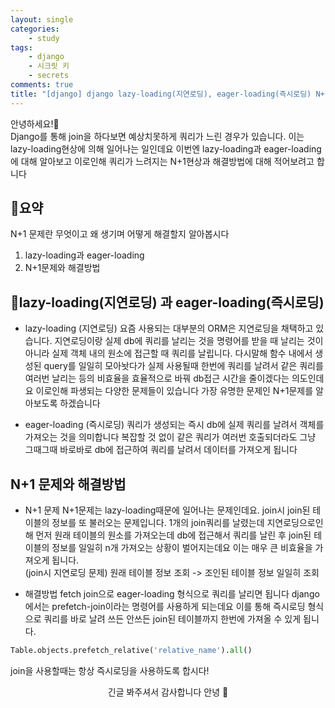 ```yaml
---
layout: single
categories:
    - study
tags:
    - django
    - 시크릿 키
    - secrets
comments: true
title: "[django] django lazy-loading(지연로딩), eager-loading(즉시로딩) N+1문제 해결"
---
```


안녕하세요!👋<br>
Django를 통해 join을 하다보면 예상치못하게 쿼리가 느린 경우가 있습니다. 이는 lazy-loading현상에 의해 일어나는 일인데요 이번엔 lazy-loading과 eager-loading에 대해 알아보고 이로인해 쿼리가 느려지는 N+1현상과 해결방법에 대해 적어보려고 합니다<br>


## 🙏요약
N+1 문제란 무엇이고 왜 생기며 어떻게 해결할지 알아봅시다<br>

1. lazy-loading과 eager-loading
2. N+1문제와 해결방법

## 📝lazy-loading(지연로딩) 과 eager-loading(즉시로딩)

- lazy-loading (지연로딩)
요즘 사용되는 대부분의 ORM은 지연로딩을 채택하고 있습니다. 지연로딩이랑 실제 db에 쿼리를 날리는 것을 명령어를 받을 때 날리는 것이아니라 실제 객체 내의 원소에 접근할 때 쿼리를 날립니다. 다시말해 함수 내에서 생성된 query를 일일히 모아놧다가 실제 사용될때 한번에 쿼리를 날려서 같은 쿼리를 여러번 날리는 등의 비효율을 효율적으로 바꿔 db접근 시간을 줄이겠다는 의도인데요 이로인해 파생되는 다양한 문제들이 있습니다 가장 유명한 문제인 N+1문제를 알아보도록 하겠습니다<br>

- eager-loading (즉시로딩)
쿼리가 생성되는 즉시 db에 실제 쿼리를 날려서 객체를 가져오는 것을 의미합니다 복잡할 것 없이 같은 쿼리가 여러번 호출되더라도 그냥 그때그때 바로바로 db에 접근하여 쿼리를 날려서 데이터를 가져오게 됩니다<br>


## N+1 문제와 해결방법

- N+1 문제
N+1문제는 lazy-loading때문에 일어나는 문제인데요. join시 join된 테이블의 정보를 또 불러오는 문제입니다. 1개의 join쿼리를 날렸는데 지연로딩으로인해 먼저 원래 테이블의 원소를 가져오는데 db에 접근해서 쿼리를 날린 후 join된 테이블의 정보를 일일히 n개 가져오는 상황이 벌어지는데요 이는 매우 큰 비효율을 가져오게 됩니다.<br>
(join시 지연로딩 문제) 원래 테이블 정보 조회 -> 조인된 테이블 정보 일일히 조회 <br>

- 해결방법
fetch join으로 eager-loading 형식으로 쿼리를 날리면 됩니다 django에서는 prefetch-join이라는 명령어를 사용하게 되는데요 이를 통해 즉시로딩 형식으로 쿼리를 바로 날려 쓰든 안쓰든 join된 테이블까지 한번에 가져올 수 있게 됩니다.<br>

```py
Table.objects.prefetch_relative('relative_name').all()
```
join을 사용할때는 항상 즉시로딩을 사용하도록 합시다!<br>




<center>긴글 봐주셔서 감사합니다 안녕 👋</center>